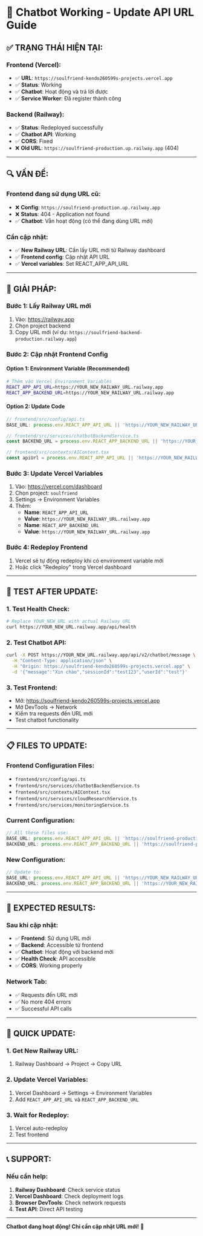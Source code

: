 # 🎉 Chatbot Working - Update API URL Guide

## ✅ **TRẠNG THÁI HIỆN TẠI:**

### **Frontend (Vercel):**
- ✅ **URL**: `https://soulfriend-kendo260599s-projects.vercel.app`
- ✅ **Status**: Working
- ✅ **Chatbot**: Hoạt động và trả lời được
- ✅ **Service Worker**: Đã register thành công

### **Backend (Railway):**
- ✅ **Status**: Redeployed successfully
- ✅ **Chatbot API**: Working
- ✅ **CORS**: Fixed
- ❌ **Old URL**: `https://soulfriend-production.up.railway.app` (404)

---

## 🔍 **VẤN ĐỀ:**

### **Frontend đang sử dụng URL cũ:**
- ❌ **Config**: `https://soulfriend-production.up.railway.app`
- ❌ **Status**: 404 - Application not found
- ✅ **Chatbot**: Vẫn hoạt động (có thể đang dùng URL mới)

### **Cần cập nhật:**
- ✅ **New Railway URL**: Cần lấy URL mới từ Railway dashboard
- ✅ **Frontend config**: Cập nhật API URL
- ✅ **Vercel variables**: Set REACT_APP_API_URL

---

## 🚀 **GIẢI PHÁP:**

### **Bước 1: Lấy Railway URL mới**
1. Vào: https://railway.app
2. Chọn project backend
3. Copy URL mới (ví dụ: `https://soulfriend-backend-production.railway.app`)

### **Bước 2: Cập nhật Frontend Config**

#### **Option 1: Environment Variable (Recommended)**
```bash
# Thêm vào Vercel Environment Variables
REACT_APP_API_URL=https://YOUR_NEW_RAILWAY_URL.railway.app
REACT_APP_BACKEND_URL=https://YOUR_NEW_RAILWAY_URL.railway.app
```

#### **Option 2: Update Code**
```typescript
// frontend/src/config/api.ts
BASE_URL: process.env.REACT_APP_API_URL || 'https://YOUR_NEW_RAILWAY_URL.railway.app',

// frontend/src/services/chatbotBackendService.ts
const BACKEND_URL = process.env.REACT_APP_BACKEND_URL || 'https://YOUR_NEW_RAILWAY_URL.railway.app';

// frontend/src/contexts/AIContext.tsx
const apiUrl = process.env.REACT_APP_API_URL || 'https://YOUR_NEW_RAILWAY_URL.railway.app';
```

### **Bước 3: Update Vercel Variables**
1. Vào: https://vercel.com/dashboard
2. Chọn project: `soulfriend`
3. Settings → Environment Variables
4. Thêm:
   - **Name**: `REACT_APP_API_URL`
   - **Value**: `https://YOUR_NEW_RAILWAY_URL.railway.app`
   - **Name**: `REACT_APP_BACKEND_URL`
   - **Value**: `https://YOUR_NEW_RAILWAY_URL.railway.app`

### **Bước 4: Redeploy Frontend**
1. Vercel sẽ tự động redeploy khi có environment variable mới
2. Hoặc click "Redeploy" trong Vercel dashboard

---

## 🧪 **TEST AFTER UPDATE:**

### **1. Test Health Check:**
```bash
# Replace YOUR_NEW_URL with actual Railway URL
curl https://YOUR_NEW_URL.railway.app/api/health
```

### **2. Test Chatbot API:**
```bash
curl -X POST https://YOUR_NEW_URL.railway.app/api/v2/chatbot/message \
  -H "Content-Type: application/json" \
  -H "Origin: https://soulfriend-kendo260599s-projects.vercel.app" \
  -d '{"message":"Xin chào","sessionId":"test123","userId":"test"}'
```

### **3. Test Frontend:**
- Mở: https://soulfriend-kendo260599s-projects.vercel.app
- Mở DevTools → Network
- Kiểm tra requests đến URL mới
- Test chatbot functionality

---

## 📋 **FILES TO UPDATE:**

### **Frontend Configuration Files:**
- `frontend/src/config/api.ts`
- `frontend/src/services/chatbotBackendService.ts`
- `frontend/src/contexts/AIContext.tsx`
- `frontend/src/services/cloudResearchService.ts`
- `frontend/src/services/monitoringService.ts`

### **Current Configuration:**
```typescript
// All these files use:
BASE_URL: process.env.REACT_APP_API_URL || 'https://soulfriend-production.up.railway.app'
BACKEND_URL: process.env.REACT_APP_BACKEND_URL || 'https://soulfriend-production.up.railway.app'
```

### **New Configuration:**
```typescript
// Update to:
BASE_URL: process.env.REACT_APP_API_URL || 'https://YOUR_NEW_RAILWAY_URL.railway.app'
BACKEND_URL: process.env.REACT_APP_BACKEND_URL || 'https://YOUR_NEW_RAILWAY_URL.railway.app'
```

---

## 🎯 **EXPECTED RESULTS:**

### **Sau khi cập nhật:**
- ✅ **Frontend**: Sử dụng URL mới
- ✅ **Backend**: Accessible từ frontend
- ✅ **Chatbot**: Hoạt động với backend mới
- ✅ **Health Check**: API accessible
- ✅ **CORS**: Working properly

### **Network Tab:**
- ✅ Requests đến URL mới
- ✅ No more 404 errors
- ✅ Successful API calls

---

## 🚀 **QUICK UPDATE:**

### **1. Get New Railway URL:**
1. Railway Dashboard → Project → Copy URL

### **2. Update Vercel Variables:**
1. Vercel Dashboard → Settings → Environment Variables
2. Add `REACT_APP_API_URL` và `REACT_APP_BACKEND_URL`

### **3. Wait for Redeploy:**
1. Vercel auto-redeploy
2. Test frontend

---

## 📞 **SUPPORT:**

### **Nếu cần help:**
1. **Railway Dashboard**: Check service status
2. **Vercel Dashboard**: Check deployment logs
3. **Browser DevTools**: Check network requests
4. **Test API**: Direct API testing

---

**Chatbot đang hoạt động! Chỉ cần cập nhật URL mới!** 🎉


